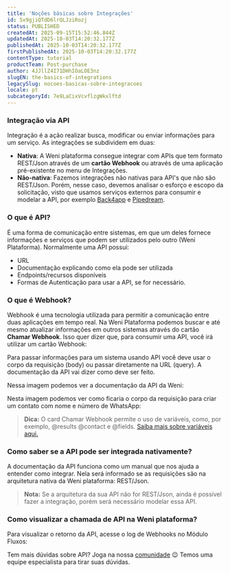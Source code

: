 ```yaml
---
title: 'Noções básicas sobre Integrações'
id: 5x9gjiQTdD6lrQLJziRozj
status: PUBLISHED
createdAt: 2025-09-15T15:52:46.844Z
updatedAt: 2025-10-03T14:20:32.177Z
publishedAt: 2025-10-03T14:20:32.177Z
firstPublishedAt: 2025-10-03T14:20:32.177Z
contentType: tutorial
productTeam: Post-purchase
author: 4JJllZ4I71DHhIOaLOE3nz
slugEN: the-basics-of-integrations
legacySlug: nocoes-basicas-sobre-integracoes
locale: pt
subcategoryId: 7e9LaCixVcvflzgWkxlftd
---
```


### Integração via API

Integração é a ação realizar busca, modificar ou enviar informações para um serviço. As integrações se subdividem em duas:

- **Nativa**: A Weni plataforma consegue integrar com APIs que tem formato REST/Json através de um **cartão Webhook** ou através de uma aplicação pré-existente no menu de Integrações.
- **Não-nativa**: Fazemos integrações não nativas para API's que não são REST/Json. Porém, nesse caso, devemos analisar o esforço e escopo da solicitação, visto que usamos serviços externos para consumir e modelar a API, por exemplo [Back4app](https://www.back4app.com/#) e [Pipedream](https://pipedream.com/).

### O que é API?

É uma forma de comunicação entre sistemas, em que um deles fornece informações e serviços que podem ser utilizados pelo outro (Weni Plataforma). Normalmente uma API possui:

- URL
- Documentação explicando como ela pode ser utilizada
- Endpoints/recursos disponíveis
- Formas de Autenticação para usar a API, se for necessário.

### O que é Webhook?

Webhook é uma tecnologia utilizada para permitir a comunicação entre duas aplicações em tempo real. Na Weni Plataforma podemos buscar e até mesmo atualizar informações em outros sistemas através do cartão **Chamar Webhook**. Isso quer dizer que, para consumir uma API, você irá utilizar um cartão Webhook:

Para passar informações para um sistema usando API você deve usar o corpo da requisição (body) ou passar diretamente na URL (query). A documentação da API vai dizer como deve ser feito.

Nessa imagem podemos ver a documentação da API da Weni:

Nesta imagem podemos ver como ficaria o corpo da requisição para criar um contato com nome e número de WhatsApp:

> **Dica:** O card Chamar Webhook permite o uso de variáveis, como, por exemplo, @results @contact e @fields. [Saiba mais sobre variáveis aqui.](/l/pt/fluxos/introdu-o-de-express-es-e-vari-veis)

### Como saber se a API pode ser integrada nativamente?

A documentação da API funciona como um manual que nos ajuda a entender como integrar. Nela será informado se as requisições são na arquitetura nativa da Weni plataforma: REST/Json.

> **Nota:** Se a arquitetura da sua API não for REST/Json, ainda é possível fazer a integração, porém será necessário modelar essa API.

### Como visualizar a chamada de API na Weni plataforma?

Para visualizar o retorno da API, acesse o log de Webhooks no Módulo Fluxos:

Tem mais dúvidas sobre API? Joga na nossa [comunidade](https://comunidade.weni.ai/) 😉 Temos uma equipe especialista para tirar suas dúvidas.
